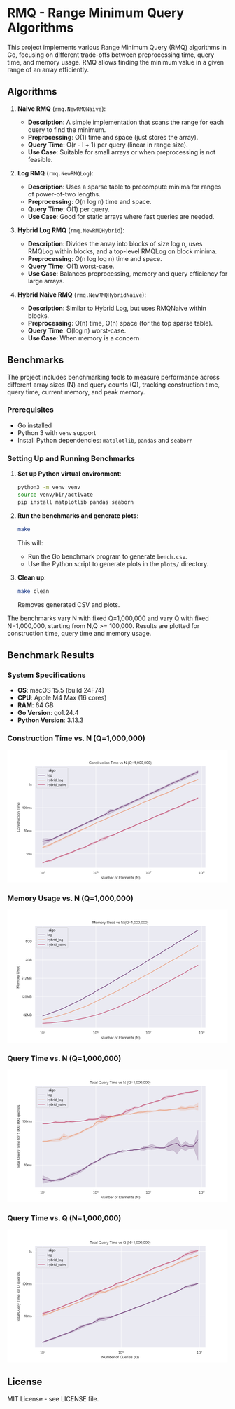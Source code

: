 # RMQ - Range Minimum Query Algorithms

This project implements various Range Minimum Query (RMQ) algorithms in Go, focusing on different trade-offs between preprocessing time, query time, and memory usage. RMQ allows finding the minimum value in a given range of an array efficiently.

## Algorithms

1. **Naive RMQ** (`rmq.NewRMQNaive`):
   - **Description**: A simple implementation that scans the range for each query to find the minimum.
   - **Preprocessing**: O(1) time and space (just stores the array).
   - **Query Time**: O(r - l + 1) per query (linear in range size).
   - **Use Case**: Suitable for small arrays or when preprocessing is not feasible.

2. **Log RMQ** (`rmq.NewRMQLog`):
   - **Description**: Uses a sparse table to precompute minima for ranges of power-of-two lengths.
   - **Preprocessing**: O(n log n) time and space.
   - **Query Time**: O(1) per query.
   - **Use Case**: Good for static arrays where fast queries are needed.

3. **Hybrid Log RMQ** (`rmq.NewRMQHybrid`):
   - **Description**: Divides the array into blocks of size log n, uses RMQLog within blocks, and a top-level RMQLog on block minima.
   - **Preprocessing**: O(n log log n) time and space.
   - **Query Time**: O(1) worst-case.
   - **Use Case**: Balances preprocessing, memory and query efficiency for large arrays.

4. **Hybrid Naive RMQ** (`rmq.NewRMQHybridNaive`):
   - **Description**: Similar to Hybrid Log, but uses RMQNaive within blocks.
   - **Preprocessing**: O(n) time, O(n) space (for the top sparse table).
   - **Query Time**: O(log n) worst-case.
   - **Use Case**: When memory is a concern

## Benchmarks

The project includes benchmarking tools to measure performance across different array sizes (N) and query counts (Q), tracking construction time, query time, current memory, and peak memory.

### Prerequisites
- Go installed
- Python 3 with `venv` support
- Install Python dependencies: `matplotlib`, `pandas` and `seaborn`

### Setting Up and Running Benchmarks

1. **Set up Python virtual environment**:
   ```bash
   python3 -m venv venv
   source venv/bin/activate
   pip install matplotlib pandas seaborn
   ```

2. **Run the benchmarks and generate plots**:
   ```bash
   make
   ```
   This will:
   - Run the Go benchmark program to generate `bench.csv`.
   - Use the Python script to generate plots in the `plots/` directory.

3. **Clean up**:
   ```bash
   make clean
   ```
   Removes generated CSV and plots.

The benchmarks vary N with fixed Q=1,000,000 and vary Q with fixed N=1,000,000, starting from N,Q >= 100,000. Results are plotted for construction time, query time and memory usage.

## Benchmark Results

### System Specifications

- **OS**: macOS 15.5 (build 24F74)
- **CPU**: Apple M4 Max (16 cores)
- **RAM**: 64 GB
- **Go Version**: go1.24.4
- **Python Version**: 3.13.3

### Construction Time vs. N (Q=1,000,000)
![Construction Time vs. N](plots/construct_time_vs_n.png)

### Memory Usage vs. N (Q=1,000,000)
![Memory Usage vs. N](plots/memory_vs_n.png)

### Query Time vs. N (Q=1,000,000)
![Query Time vs. N](plots/query_time_vs_n.png)

### Query Time vs. Q (N=1,000,000)
![Query Time vs. Q](plots/query_time_vs_q.png)

## License
MIT License - see LICENSE file. 